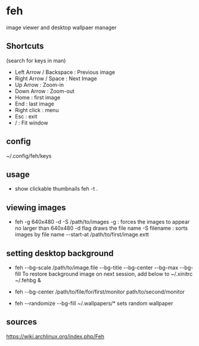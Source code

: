 # feh
image viewer and desktop wallpaer manager

## Shortcuts
(search for keys in man)
- Left Arrow / Backspace : Previous image
- Right Arrow / Space : Next Image
- Up Arrow : Zoom-in
- Down Arrow : Zoom-out
- Home : first image
- End : last image
- Right click : menu
- Esc : exit
- / : Fit window


## config
~/.config/feh/keys


## usage

- show clickable thumbnails
feh -t .


## viewing images
- feh -g 640x480 -d -S /path/to/images
-g : forces the images to appear no larger than 640x480
-d flag draws the file name
-S filename : sorts images by file name
--start-at /path/to/first/image.extt

## setting desktop background
- feh --bg-scale /path/to/image.file
--bg-title
--bg-center
--bg-max
--bg-fill
To restore background image on next session, add below to ~/.xinitrc
~/.fehbg &
- feh --bg-center /path/to/file/for/first/monitor path/to/second/monitor

- feh --randomize --bg-fill ~/.wallpapers/*
sets random wallpaper

## sources
https://wiki.archlinux.org/index.php/Feh


